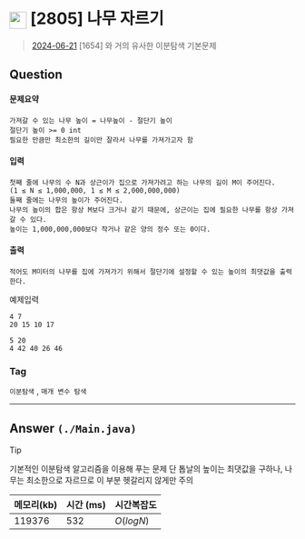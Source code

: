 # <img src="https://d2gd6pc034wcta.cloudfront.net/tier/9.svg" width="30" height="30" style="vertical-align: middle;"/> [2805] 나무 자르기
> [2024-06-21](https://www.acmicpc.net/problem/2805)
> [1654] 와 거의 유사한 이분탐색 기본문제

## Question
#### 문제요약
``` 
가져갈 수 있는 나무 높이 = 나무높이 - 절단기 높이
절단기 높이 >= 0 int
필요한 만큼만 최소한의 길이만 잘라서 나무를 가져가고자 함 
```
#### 입력
``` 
첫째 줄에 나무의 수 N과 상근이가 집으로 가져가려고 하는 나무의 길이 M이 주어진다. 
(1 ≤ N ≤ 1,000,000, 1 ≤ M ≤ 2,000,000,000)
둘째 줄에는 나무의 높이가 주어진다. 
나무의 높이의 합은 항상 M보다 크거나 같기 때문에, 상근이는 집에 필요한 나무를 항상 가져갈 수 있다. 
높이는 1,000,000,000보다 작거나 같은 양의 정수 또는 0이다.
```
#### 출력
``` 
적어도 M미터의 나무를 집에 가져가기 위해서 절단기에 설정할 수 있는 높이의 최댓값을 출력한다.
```

예제입력
```
4 7
20 15 10 17
```
```
5 20
4 42 40 26 46
```

### Tag
`이분탐색` , `매개 변수 탐색`

--- 

## Answer `(./Main.java)`

> [!tip]
> 기본적인 이분탐색 알고리즘을 이용해 푸는 문제
> 단 톱날의 높이는 최댓값을 구하나, 나무는 최소한으로 자르므로
> 이 부분 헷갈리지 않게만 주의 


| 메모리(kb) | 시간  (ms) | 시간복잡도 |
|---------|----------|-------|
| 119376   | 532       | $O(logN)$    |
